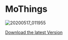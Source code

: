 # MoThings
![20200517_011955](https://user-images.githubusercontent.com/65458999/82126046-8fd63180-97dc-11ea-8341-2d7854431e66.png)

[Download the latest Version](https://github.com/TGStudios/MoThings/releases/latest)
